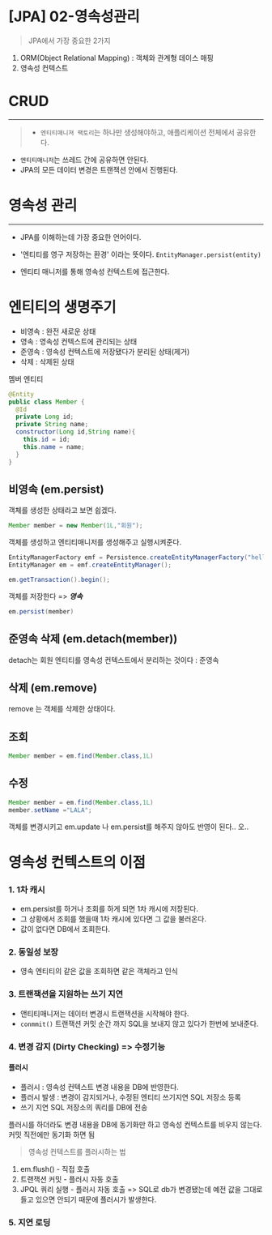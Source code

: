 # [JPA] 02-영속성관리

> JPA에서 가장 중요한 2가지
1. ORM(Object Relational Mapping) : 객체와 관계형 데이스 매핑
2. 영속성 컨텍스트 

# CRUD
---
> - `엔티티매니져 팩토리`는 하나만 생성해야하고, 애플리케이션 전체에서 공유한다.
- `엔티티매니저`는 쓰레드 간에 공유하면 안된다.
- JPA의 모든 데이터 변경은 트랜잭션 안에서 진행된다.


# 영속성 관리 
---
 
- JPA를 이해하는데 가장 중요한 언어이다.
- '엔티티를 영구 저장하는 환경' 이라는 뜻이다.
`EntityManager.persist(entity)`

- 엔티티 매니저를 통해 영속성 컨텍스트에 접근한다.


# 엔티티의 생명주기
- 비영속 : 완전 새로운 상태
- 영속 : 영속성 컨텍스트에 관리되는 상태 
- 준영속 : 영속성 컨텍스트에 저장됐다가 분리된 상태(제거)
- 삭제 : 삭제된 상태 

> 
멤버 엔티티
```java
@Entity
public class Member {
  @Id
  private Long id;
  private String name;
  constructor(Long id,String name){
    this.id = id;
    this.name = name;
  }
}
```

## 비영속 (em.persist)
객체를 생성한 상태라고 보면 쉽겠다.
```java
Member member = new Member(1L,"회원");
```
객체를 생성하고 엔티티매니저를 생성해주고 실행시켜준다.
```java
EntityManagerFactory emf = Persistence.createEntityManagerFactory("hello");
EntityManager em = emf.createEntityManager();

em.getTransaction().begin();
```
객체를 저장한다 => ***영속***
```java
em.persist(member)
```

## 준영속 삭제 (em.detach(member))
detach는 회원 엔티티를 영속성 컨텍스트에서 분리하는 것이다 : 준영속 

## 삭제 (em.remove)
remove 는 객체를 삭제한 상태이다. 

## 조회
```java
Member member = em.find(Member.class,1L)
```

## 수정 
```java
Member member = em.find(Member.class,1L)
member.setName ="LALA";
```
객체를 변경시키고 em.update 나 em.persist를 해주지 않아도 반영이 된다..
오.. 

# 영속성 컨텍스트의 이점
### 1. 1차 캐시
  - em.persist를 하거나 조회를 하게 되면 1차 캐시에 저장된다. 
  - 그 상황에서 조회를 했을때 1차 캐시에 있다면 그 값을 불러온다.
  - 값이 없다면 DB에서 조회한다. 

### 2. 동일성 보장
  - 영속 엔티티의 같은 값을 조회하면 같은 객체라고 인식

### 3. 트랜잭션을 지원하는 쓰기 지연
  - 앤티티매니저는 데이터 변경시 트랜잭션을 시작해야 한다.
  - `conmmit()` 트랜잭션 커밋 순간 까지 SQL을 보내지 않고 있다가 한번에 보내준다.

### 4. 변경 감지 (Dirty Checking) => 수정기능

#### 플러시 
- 플러시 : 영속성 컨텍스트 변경 내용을 DB에 반영한다.
- 플러시 발생 : 변경이 감지되거나, 수정된 엔티티 쓰기지연 SQL 저장소 등록 
- 쓰기 지연 SQL 저장소의 쿼리를 DB에 전송 

플러시를 하더라도  변경 내용을 DB에 동기화만 하고 영속성 컨텍스트를 비우지 않는다.
커밋 직전에만 동기화 하면 됨

> 영속성 컨텍스트를 플러시하는 법
1. em.flush() - 직접 호출
2. 트랜잭션 커밋 - 플러시 자동 호출
3. JPQL 쿼리 실행 - 플러시 자동 호출  => SQL로 db가 변경됐는데 예전 값을 그대로 들고 있으면 안되기 때문에 플러시가 발생한다. 


### 5. 지연 로딩 